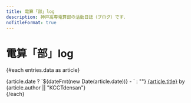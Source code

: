 ```yaml
---
title: 電算「部」log
description: 神戸高専電算部の活動日誌（ブログ）です．
noTitleFormat: true
---
```


<script context="module">
  import { api } from "$lib/articles"

  export const load = async ({ fetch }) => ({
    props: { entries: await api(fetch, "blog") },
  })
</script>

<script>
  import Meta from "$lib/meta.svelte"
  import { dateFmt } from "$lib/fmt"

  export let entries
</script>

# 電算「部」log

{#each entries.data as article}
  <article>
    {article.date ? `${dateFmt(new Date(article.date))} - ` : ""}
    <a href={`/blog/${article.slug}`}>{article.title}</a>
    <span class="inline-block">by {article.author || "KCCTdensan"}</span>
  </article>
{/each}
